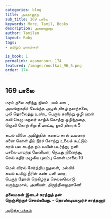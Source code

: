 ```yaml
---
categories: blog
title: அகநானூறு 
sub_title: 169 பாலை
keywords: More, Tamil, Books
description: அகநானூறு 
author: Tamilan
layout: Ruby
tags:
- தமிழ்ப் புலவர்கள் 

is_book: 1
permalink: agananooru_174
featured: /images/noolkal_96_6.png
order: 174
---
```



## 169 பாலை

மரம் தலை கரிந்து நிலம் பயம் வாட,  
அலங்குகதிர் வேய்ந்த அழல் திகழ் நனந்தலை,  
புலி தொலைத்து உண்ட பெருங் களிற்று ஒழி ஊன்  
கலி கெழு மறவர் காழ்க் கோத்து ஒழிந்ததை,  
ஞெலி கோற் சிறு தீ மாட்டி, ஒலி திரைக் 5

கடல் விளை அமிழ்தின் கணம் சால் உமணர்  
சுனை கொள் தீம் நீர்ச் சோற்று உலைக் கூட்டும்  
சுரம் பல கடந்த நம் வயின் படர்ந்து; நனி  
பசலை பாய்ந்த மேனியள், நெடிது நினைந்து,  
செல் கதிர் மழுகிய புலம்பு கொள் மாலை 10

மெல் விரல் சேர்த்திய நுதலள், மல்கிக்  
கயல் உமிழ் நீரின் கண் பனி வார,  
பெருந் தோள் நெகிழ்ந்த செல்லலொடு  
வருந்துமால், அளியள், திருந்திழைதானே!

**தலைமகன் இடைச் சுரத்துத் தன்  
நெஞ்சிற்குச் சொல்லியது. - தொண்டியாமூர்ச் சாத்தனார்**

[அடுத்த பக்கம்](agananooru_175)